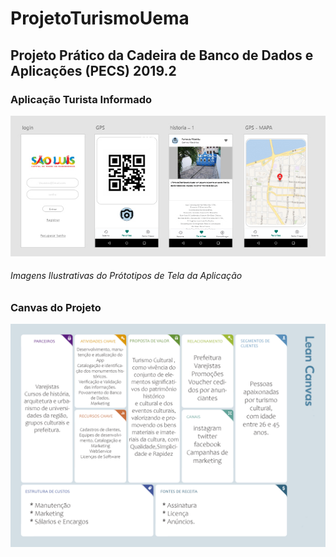 # ProjetoTurismoUema

## Projeto Prático da Cadeira de Banco de Dados e Aplicações (PECS) 2019.2
### Aplicação Turista Informado




![imagem da tela](https://github.com/jhonnyrobert/ProjetoTurismoUema/blob/master/Prototiopo.jpg)
###### Imagens Ilustrativas do Prótotipos de Tela da Aplicação


### Canvas do Projeto
![imagem da tela](https://github.com/jhonnyrobert/ProjetoTurismoUema/blob/master/Lean%20Canvas.jpg)
